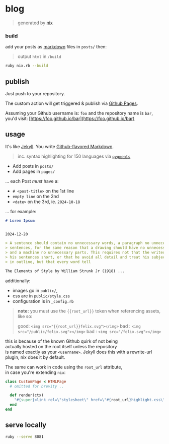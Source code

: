 # blog

> generated by [nix][nix]

### build

add your posts as [markdown][gfm] files in `posts/` then:

> output `html` in `/build`

```bash
ruby nix.rb --build
```

## publish

Just push to your repository. 

The custom action will get triggered & publish via [Github Pages][gh-pages].  

Assuming your Github username is: `foo` and the repository name is `bar`,  
you'd visit: [https://foo.github.io/bar](https://foo.github.io/bar)

## usage 

It's like [Jekyll][jekyll]. You write [Github-flavored Markdown][gfm].

> inc. syntax highlighting for 150 languages via [`pygments`][pygments]

- Add posts in `posts/`
- Add pages in `pages/`

... each Post *must* have a:

- `# <post-title>` on the 1st line
- `empty line` on the 2nd
- `<date>` on the 3rd, ie. `2024-10-18`

... for example:

```markdown
# Lorem Ipsum


2024-12-20

> A sentence should contain no unnecessary words, a paragraph no unnecessary 
> sentences, for the same reason that a drawing should have no unnecessary lines 
> and a machine no unnecessary parts. This requires not that the writer make all 
> his sentences short, or that he avoid all detail and treat his subjects only 
> in outline, but that every word tell

The Elements of Style by William Strunk Jr (1918) ...
```

  additionally:

- images go in `public/`, 
- css are in `public/style.css`
- configuration is in `_config.rb`

> **note:** you must use the `{{root_url}}` token
> when referencing assets, like so:
> 
> good: `<img src="{{root_url}}felix.svg"></img>`
> bad : `<img src="/public/felix.svg"></img>`
> bad : `<img src="/felix.svg"></img>`

this is because of the known Github quirk of not being  
actually hosted on the root itself unless the repository   
is named exactly as your `<username>`. 
Jekyll does this with a rewrite-url plugin, nix does it by default.  

The same can work in code using the `root_url` attribute,   
in case you're extending `nix`:
  
```ruby
class CustomPage < HTMLPage
  # omitted for brevity ..

  def render(ctx)
    "#{super}<link rel=\"stylesheet\" href=\"#{root_url}highlight.css\"><link>"
  end
end
```

## serve locally

```bash
ruby --serve 8081
```

[nix]: https://github/com/nicholaswmin/nix
[club]: https://1kb.club/
[ruby]: https://ruby-doc.org/3.3.4/
[jekyll]: https://jekyllrb.com/
[gh-pages]: https://pages.github.com/
[gfm]: https://github.github.com/gfm/
[pygments]: https://pygments.org/
[file-rb]: https://github.com/nicholaswmin/nix/blob/main/nix.rb



<!---d
---
# This YAML embed contains the necessary data 
# to create a sample blog site.
# 
# When the `--init` flag is passed, it: 
#
# - searches for this file locally, in the current working directory.
# - if not found, it attempts to download it from the repo. (raw)
# - It then iterates through the keys and creates a file for each.
# - each key is a filename. The file contents are listed under each key.

- .gitignore: |
    _config.yml
    _layouts
    posts
    pages
    public
    build

    .DS_Store
    scratch

- _config.yml: |
    # Site configuration
    # note: these key/values can also be used as substitutions.
    # i.e: {{author_name}} in a Post will be replaced with "John Doe"

    # required
    name: 'John Does blog'
    description: 'a blog about rabbits'
    favicon: 🐇
    # must match static.yml workflow value:
    dest: './build'

    # optional

    author_name: 'John Doe'
    author_user: 'nicholaswmin'
    author_city: 'London, W2'


- .github/workflows/static.yml: |
    name: Deploy static HTML to Pages
    
    on:
      push:
        branches: [$default-branch, 'refactor-b']
    
      # allow manual runs from the Actions tab
      workflow_dispatch:
    
    permissions:
      contents: read
      pages: write
      id-token: write
    
    concurrency:
      group: "pages"
      cancel-in-progress: false
    
    jobs:
      deploy:
        environment:
          name: github-pages
          url: ${{ steps.deployment.outputs.page_url }}
        runs-on: ubuntu-latest
        steps:
          - name: Checkout
            uses: actions/checkout@v4
    
          - name: Setup Ruby 3.3.5
            uses: ruby/setup-ruby@v1
            with:
              ruby-version: '3.3.5'

          - name: Setup Pages
            uses: actions/configure-pages@v5
    
          - name: Fetch init site assets
            run: ruby nix.rb -i
            
          - name: Compile Pages
            run: ruby nix.rb -b
    
          - name: Upload artifact
            uses: actions/upload-pages-artifact@v3
            with:
              # must match value of `_config.yml`:`dest`
              path: './build'
          - name: Deploy to GitHub Pages
            id: deployment
            uses: actions/deploy-pages@v4

- _layouts/header.html: |
    <head>
        <meta charset="utf-8">
        <meta name="viewport" content="width=device-width, initial-scale=1">
        <meta name="description" content="{{description}}">
        <link rel="icon" href="data:image/svg+xml,<svg xmlns='http://www.w3.org/2000/svg' viewBox='0 0 16 16'><text x='0' y='14'>{{favicon}}</text></svg>">
        <link rel="stylesheet" href="{{root_url}}style.css">
        <title>{{title}}</title>
    </head> 

    <nav>
        <ul>
        <li><a href="{{root_url}}">posts</a></li>
        <li><a href="{{root_url}}about">CV</a></li>
        </ul>
    </nav>

- _layouts/footer.html: |
    <footer>
        <small> > <a href="https://1kb.club/">{{bytes}} bytes</a> </small>
    </footer>

- pages/index.md: |
    hello world

- pages/about.md: |
    CV

    {{author_name}}
    [{{author_user}}][author-url]
    {{author_city}}

    - ### ACME Industries
        #### 2015 - now  
        #### London, United Kingdom

    - ### Foo/Bar GmbH
        #### Dec 22' - May 23'
        #### Munich, Germany

    - ### Ski Instructor
        #### Dec 22' - May 23'
        #### Rhône-Alpes, France

    - ### Looney Tunes LLC
        #### Dec 16' - Nov 20'
        #### Madrid, Spain

    - ### The Animaniacs LLC
        #### Jun 14' - Apr 15'
        #### New York, USA  

    ## Schools

    - ### University of Westminster
        #### BSc Information Systems
        #### London, UK  
        #### 2009 - 2013

    [author-url]: https://github.com/{{author_user}}

- pages/sample.md: |
    ## sample

    This is a sample `Page`; i.e: not a `Post`.   

    It's is written in `Markdown` but doesn't support    
    code syntax highlighting nor is it included in any Post lists.   

    You can add as many as you want within this folder.    
    Just like a `Post`, it requires an `h2` header at the top.

- posts/whats-this.md: |
    # whats this?

    21-10-2021

    This is a sample post, written in [github-flavored markdown][gfm].

    It's generated using a minimal static-site generator, 
    called [nix][nix], which itself is ~150 lines of [ruby][ruby] code.

    Here's how it renders:

    This is a footnote[^1]

    A horizontal ruler follows:

    ---

    ## This is an h2 header

    ### This is an h3 header

    #### This is an h4 header

    ... and this is a blockquote:

    > A sentence should contain no unnecessary words, a paragraph no unnecessary 
    > sentences, for the same reason that a drawing should have no unnecessary 
    > lines and a machine no unnecessary parts. This requires not that the writer 
    > make all his sentences short, or that he avoid all detail and treat his 
    > subjects only in outline, but that every word tell.

    From [The Elements of Style][eos], [William Strunk][ws]


    ## Syntax highlighting

    posts include syntax highlighting, via [pygments][pyg]:

    Javascript

    ```js
    let fact = 1

    for (i = 1; i <= number; i++)
      fact *= i

    console.log(`The factorial of ${number} is ${fact}.`)
    ```

    Ruby


    ```ruby
    a = [:foo, 'bar', 2]

    a.reverse_each do |element| 
    puts "#{element.class} #{element}" 
    end
    ```

    Bash

    ```bash
    #!/bin/bash

    i=1
    while [[ $i -le 10 ]] ; do
    echo "$i"
    (( i += 1 ))
    done
    ```

    ## More

    this is a list:

    - Oranges
    - Apples
    - Peaches

    ... and this is an SVG image of **Felix The Housecat**:


    ![Felix the Housecat, the cartoon]({{root_url}}felix.svg "Felix the Housecat")

    This project was inspired by: The [1kb club][1kb].


    ### Footnotes


    [^1]: Garner, Bryan A. (2009). Garner on Language and Writing: Selected Essays z
        and Speeches of Bryan A. Garner. Chicago: American Bar Association. p. 295. 
        ISBN 978-1-60442-445-4.


    [1kb]: https://1kb.club/
    [bp]: https://en.wikipedia.org/wiki/Blaise_Pascal
    [eos]: https://en.wikipedia.org/wiki/The_Elements_of_Style
    [ws]: https://en.wikipedia.org/wiki/William_Strunk_Jr.
    [ruby]: https://www.ruby-lang.org/en/
    [nix]: https://github.com/nicholaswmin/nix
    [pyg]: https://pygments.org/
    [gfm]: https://github.github.com/gfm/

- posts/another-post.md: |
    # just another post

    21-11-2020

    This is another sample post, written in **Markdown**.

    You can add as many as you want in this folder but ensure each post:

    - has an `h1` heading at the very top
    - has an empty line following it
    - and a date on the 3rd line

    ... just like this post.

- public/style.css: |
    /* tweak this to your preference. */ 
    
    /* theme */
    
    :root {
      --bg-color: #fafafa; 
      --bg-color-full: #fff;
      --primary-color: #00695C;
      --secondary-color: #3700B3;
      --font-color: #555; 
      --font-color-lighter: #777;
      --font-color-lightest: #ccc;
      --font-size: 14px; 
    }
    
    /* layout */
    
    * { 
      font-family: monospace; font-size: var(--font-size);
      font-weight:normal; text-decoration: none;
    }
    
    body { 
      /* must fit exactly 80-chars in code snippets */
      max-width: 110ex; margin: 1em auto; padding: 0 1em;
      background: var(--bg-color); color: var(--font-color); 
      overflow-y: scroll;
    }
    body::selection { background: var(--font-color-lightest); }
    main { padding: 1.5em 0; }
    img { margin: 2em 0; max-width: 100%; }
    
    /* typography */
    
    p { padding: 1em 0; }
    a { color: var(--primary-color); font-size: inherit; }
    a:hover { color: var(--link-color-hover);  }
    blockquote { font-style: italic; }
    blockquote > p { display:inline; }
    
    h1, h2, h3, h4, h5, p, blockquote, pre { line-height: 1.5; padding: 0.5em 0; }
    h1 { font-size: 1.75em; } h2 { font-size: 1.5em; } h3 { font-size: 1.25em;  }
    h4, h4 *, small, small * { font-size: 0.9em; color: var(--font-color-lighter); }
    h1, h2, h3 { margin: 1.5em 0 1em 0; }
    h1, h2 { border-bottom: 1px solid var(--font-color-lightest); }
    
    /* lists */
    
    ul { 
      display: block; padding-left: 1em; margin: 2em 0; list-style-type: '- ';
      h1, h2, h3, h4, h5, h6 { margin: 0; padding: 0.25em 0; } 
      h3 { color: var(--primary-color); }
      li { margin: 1em 0; }
    }
    
    /* navigation */
    
    nav, footer {
      padding: 1em 0;s
      ul { display: block; margin: 0; padding-left: 0; }
      li { display: inline-block; margin-right: 2em;  }
      li a { color: var(--font-color); }
      small { display: inline-block; margin-top: 2em; }
    }
    
    /* printer */
    
    @media print { 
      body { width: auto; } 
      nav, footer { display: none; }
    }
    
    /* post page */
    
    .post { 
      h1:first-of-type, 
      h2:first-of-type { margin-bottom: 0; }
      code { 
        padding: 2px 6px; border-radius: 0; font-size: 1em; 
        background: var(--font-color-lightest); 
      }
      
      pre {
        font-size: 1.1em; padding: 2em; border-radius: 6px;
        box-shadow: 0 1px 2px rgba(0, 0, 0, 0.24); word-wrap: break-word;
        background: var(--bg-color-full);
        code { 
          display: block; background: var(--bg-color-full);
          white-space: break-spaces; 
        }
      }
          
      blockquote { 
        background: none;
        border-left: 2px solid var(--font-color-lightest);
        border-radius: 0; margin: 2em 0; padding: 1em; font-style: normal;
        p { color: var(--font-color-lighter); }
      }
      
      hr { 
        margin: 2.5em 0 2.5em 0; border: 0.5px solid;
        border-color: var(--font-color-lightest);
      }
    
      .footnotes { margin-top: 2em; }
    }

- public/felix.svg: |
    <svg xmlns="http://www.w3.org/2000/svg" xml:space="preserve" viewBox="0 0 595 654"><style>.st1{fill:#fff}</style><path id="Warstwa_2" d="M493 481c-7-3-19-4-36 3l-35-17c99 4 208-177 128-202 0 0-23-7-40 7-26 21 4 123-89 144 0 0 8-24-15-48l55-31s1-37-2-47l-98-9s24-18 33-49c0 0 20-21 35-28 0 0-13-10-21-9l27-34c-30-27-56-75-66-145 0 0-4-5-9-1-5 3-36 44-53 48s-30-5-72 4c0 0-33-25-37-40-9-9-12 3-12 3s-3 52-8 57l-21 21-8-18s7-16 19-18l-17-33s-16 5-29 22c-13-19-26-32-36-34-2-1-7-2-12 0s-8 7-9 9c0 0-10-9-16-4-6 4-13 22-5 34 0 0-30-10-5 66 7 17 21 48 59 51l107 149 7-10c4-5 10-7 13-9 2 1 6 3 10 3h10l4 1 4 3-2 3s-9-6-17-5c-8 0-21 2-27 21 0 0-16 0-28 18-13 17-34 48-17 61s33-4 33-4 6 39 45 33c0 0-9 2 0 17l-19 16s-11-52-59-34-44 160 36 171c62 1 57-41 57-41l60-52s24 3 35-1l62 37s-33 84 56 84c5 0 21-1 33-10 42-28 33-136-8-153zM354 340l-5-14 18 1-13 13z"/>  <g id="Warstwa_3">    <path d="M158 224c2 11 7 36 26 57 11 12 23 19 33 25 9 5 14 6 18 7 8 2 15 0 27-2 6-1 98-17 113-74 0-6-1-15-7-21-10-10-32-10-51 6-7 4-18 9-31 10-7 1-27 2-39-11l-4-6-3-2-49 9-8-1s-8 9-25 3zm28-116c-7 5-17 22-24 41-8 25-10 63 4 69 4 2 11 1 20-5 10-4 12-6 20-8 7-2 8-8 8-8s15-56 13-70c-1-15-4-21-9-24-12-8-24-1-32 5z" class="st1"/><path d="m221 196 8-41 5-24c4-9 8-21 19-30 9-8 18-11 23-12 4-1 20-4 38 3 26 9 36 40 35 64-2 28-20 46-25 50-4 5-22 21-46 20-10-1-29-4-31-14-3-11-14-1-14-1l-14-5 2-10z" class="st1"/>  </g>  <g id="Warstwa_4"><path d="M188 236c-7-8-6-21-1-29 8-11 23-11 30-11 7 1 15 1 20 7 6 8 4 19 0 26-8 14-26 15-28 15-4 0-14 0-21-8z"/><path d="M177 242c6 7 25 26 55 31 51 8 79-22 88-37l-5-1c-6-1-11 1-14 2-2-2 24-14 38 7 0 0-9-7-12-6 0 0-37 50-76 50s-68-32-74-38l5 11c0 1-4 7-5 3s-6-21-2-26c2-1 2 4 2 4z"/> </g> <g id="Warstwa_5"><path d="M212 249s-2 1 1 6 4 8 6 7-5-14-7-13z"/><path fill="none" stroke="#000" stroke-linecap="round" stroke-miterlimit="10" stroke-width="3" d="M344 220 478 82M353 221l139-115M134 227l-49-15m61 32-58-3"/></g><g id="Warstwa_6"><ellipse cx="336" cy="149.3" rx="12" ry="25.4" transform="rotate(12 336 149)"/><ellipse cx="213.3" cy="154.7" rx="12" ry="25.4" transform="rotate(12 213 155)"/></g></svg>

- public/highlight.css: |
    /*
     * Syntax Highlighting CSS (Pygments)  
     * Autogenerated by Rouge Gem using: 
     *
     * puts Rouge::Themes::Github.mode(:light).render(scope: '.highlight') 
     */

    .highlight table td{padding:5px}.highlight table pre{margin:0}.highlight,.highlight .w{color:#24292f;background-color:#f6f8fa}.highlight .k,.highlight .kd,.highlight .kn,.highlight .kp,.highlight .kr,.highlight .kt,.highlight .kv{color:#cf222e}.highlight .gr{color:#f6f8fa}.highlight .gd{color:#82071e;background-color:#ffebe9}.highlight .nb,.highlight .nc,.highlight .nn,.highlight .no{color:#953800}.highlight .na,.highlight .nt,.highlight .sr{color:#116329}.highlight .gi{color:#116329;background-color:#dafbe1}.highlight .ges{font-weight:700;font-style:italic}.highlight .bp,.highlight .il,.highlight .kc,.highlight .l,.highlight .ld,.highlight .m,.highlight .mb,.highlight .mf,.highlight .mh,.highlight .mi,.highlight .mo,.highlight .mx,.highlight .ne,.highlight .nl,.highlight .nv,.highlight .o,.highlight .ow,.highlight .py,.highlight .sb,.highlight .vc,.highlight .vg,.highlight .vi,.highlight .vm{color:#0550ae}.highlight .gh,.highlight .gu{color:#0550ae;font-weight:700}.highlight .dl,.highlight .s,.highlight .s1,.highlight .s2,.highlight .sa,.highlight .sc,.highlight .sd,.highlight .se,.highlight .sh,.highlight .ss,.highlight .sx{color:#0a3069}.highlight .fm,.highlight .nd,.highlight .nf{color:#8250df}.highlight .err{color:#f6f8fa;background-color:#82071e}.highlight .c,.highlight .c1,.highlight .cd,.highlight .ch,.highlight .cm,.highlight .cp,.highlight .cpf,.highlight .cs,.highlight .gl,.highlight .gt{color:#6e7781}.highlight .ni,.highlight .si{color:#24292f}.highlight .ge{color:#24292f;font-style:italic}.highlight .gs{color:#24292f;font-weight:700}
-->
